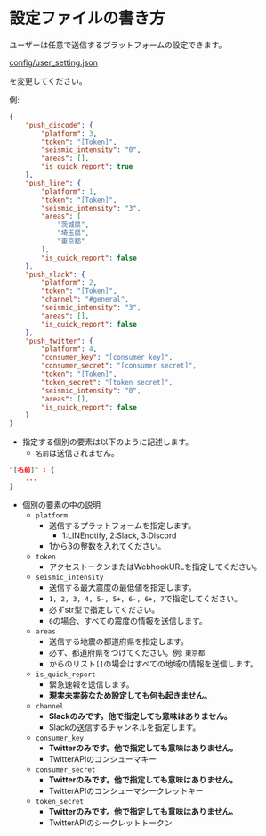 # 設定ファイルの書き方

ユーザーは任意で送信するプラットフォームの設定できます。

[config/user_setting.json](../config/user_setting.json)

を変更してください。

例:

```json
{
    "push_discode": {
        "platform": 3,
        "token": "[Token]",
        "seismic_intensity": "0",
        "areas": [],
        "is_quick_report": true
    },
    "push_line": {
        "platform": 1,
        "token": "[Token]",
        "seismic_intensity": "3",
        "areas": [
            "茨城県",
            "埼玉県",
            "東京都"
        ],
        "is_quick_report": false
    },
    "push_slack": {
        "platform": 2,
        "token": "[Token]",
        "channel": "#general",
        "seismic_intensity": "3",
        "areas": [],
        "is_quick_report": false
    },
    "push_twitter": {
        "platform": 4,
        "consumer_key": "[consumer key]",
        "consumer_secret": "[consumer secret]",
        "token": "[Token]",
        "token_secret": "[token secret]",
        "seismic_intensity": "0",
        "areas": [],
        "is_quick_report": false
    }
}
```

- 指定する個別の要素は以下のように記述します。
  - `名前`は送信されません。

```json
"[名前]" : {
    ...
}
```

- 個別の要素の中の説明
  - `platform`
    - 送信するプラットフォームを指定します。
      - 1:LINEnotify, 2:Slack, 3:Discord
    - 1から3の整数を入れてください。
  - `token`
    - アクセストークンまたはWebhookURLを指定してください。
  - `seismic_intensity`
    - 送信する最大震度の最低値を指定します。
    - `1, 2, 3, 4, 5-, 5+, 6-, 6+, 7`で指定してください。
    - 必ずstr型で指定してください。
    - `0`の場合、すべての震度の情報を送信します。
  - `areas`
    - 送信する地震の都道府県を指定します。
    - 必ず、都道府県をつけてください。例: `東京都`
    - からのリスト`[]`の場合はすべての地域の情報を送信します。
  - `is_quick_report`
    - 緊急速報を送信します。
    - **現実未実装なため設定しても何も起きません。**
  - `channel`
    - **Slackのみです。他で指定しても意味はありません。**
    - Slackの送信するチャンネルを指定します。
  - `consumer_key`
    - **Twitterのみです。他で指定しても意味はありません。**
    - TwitterAPIのコンシューマキー
  - `consumer_secret`
    - **Twitterのみです。他で指定しても意味はありません。**
    - TwitterAPIのコンシューマシークレットキー
  - `token_secret`
    - **Twitterのみです。他で指定しても意味はありません。**
    - TwitterAPIのシークレットトークン
